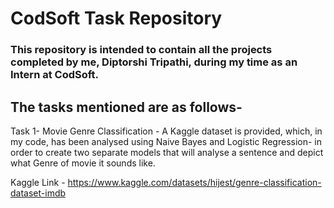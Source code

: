 # CodSoft Task Repository

### This repository is intended to contain all the projects completed by me, Diptorshi Tripathi, during my time as an Intern at CodSoft.
## The tasks mentioned are as follows-

Task 1- Movie Genre Classification - A Kaggle dataset is provided, which, in my code, has been analysed using Naive Bayes and Logistic Regression- in order to create two separate models that will analyse a sentence and depict what Genre of movie it sounds like.

Kaggle Link - https://www.kaggle.com/datasets/hijest/genre-classification-dataset-imdb

